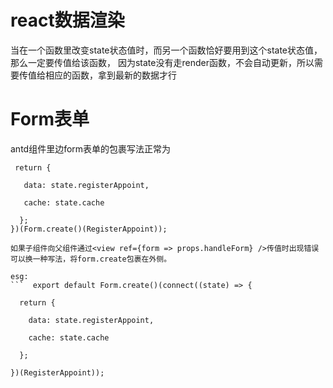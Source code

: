 # react数据渲染
当在一个函数里改变state状态值时，而另一个函数恰好要用到这个state状态值，那么一定要传值给该函数，
因为state没有走render函数，不会自动更新，所以需要传值给相应的函数，拿到最新的数据才行

# Form表单

antd组件里边form表单的包裹写法正常为

``` export default connect((state) => {
 return {

   data: state.registerAppoint,

   cache: state.cache

  };
})(Form.create()(RegisterAppoint));

如果子组件向父组件通过<view ref={form => props.handleForm} />传值时出现错误可以换一种写法，将form.create包裹在外侧。

esg:
```  export default Form.create()(connect((state) => {

  return {

​    data: state.registerAppoint,

​    cache: state.cache

  };

})(RegisterAppoint));




